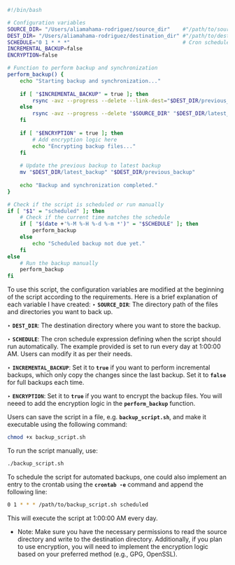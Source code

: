 ```bash
#!/bin/bash

# Configuration variables
SOURCE_DIR= "/Users/aliamahama-rodriguez/source_dir"    #"/path/to/source_directory"
DEST_DIR= "/Users/aliamahama-rodriguez/destination_dir" #"/path/to/destination_directory"                                 
SCHEDULE="0 1 * * *"                                    # Cron schedule expression (every day at 1 AM)
INCREMENTAL_BACKUP=false
ENCRYPTION=false

# Function to perform backup and synchronization
perform_backup() {
    echo "Starting backup and synchronization..."
    
    if [ "$INCREMENTAL_BACKUP" = true ]; then
        rsync -avz --progress --delete --link-dest="$DEST_DIR/previous_backup" "$SOURCE_DIR" "$DEST_DIR/latest_backup"
    else
        rsync -avz --progress --delete "$SOURCE_DIR" "$DEST_DIR/latest_backup"
    fi
    
    if [ "$ENCRYPTION" = true ]; then
        # Add encryption logic here
        echo "Encrypting backup files..."
    fi
    
    # Update the previous backup to latest backup
    mv "$DEST_DIR/latest_backup" "$DEST_DIR/previous_backup"
    
    echo "Backup and synchronization completed."
}

# Check if the script is scheduled or run manually
if [ "$1" = "scheduled" ]; then
    # Check if the current time matches the schedule
    if [ "$(date +'%-M %-H %-d %-m *')" = "$SCHEDULE" ]; then
        perform_backup
    else
        echo "Scheduled backup not due yet."
    fi
else
    # Run the backup manually
    perform_backup
fi


```

To use this script, the configuration variables are modified at the beginning of the script according to the requirements. Here is a brief explanation of each variable I have created:
‣ **`SOURCE_DIR`**: The directory path of the files and directories you want to back up.

‣ **`DEST_DIR`**: The destination directory where you want to store the backup.

‣ **`SCHEDULE`**: The cron schedule expression defining when the script should run automatically. The example provided is set to run every day at 1:00:00 AM. Users can modify it as per their needs.

‣ **`INCREMENTAL_BACKUP`**: Set it to **`true`** if you want to perform incremental backups, which only copy the changes since the last backup. Set it to **`false`** for full backups each time.

‣ **`ENCRYPTION`**: Set it to **`true`** if you want to encrypt the backup files. You will neeed to add the encryption logic in the **`perform_backup`** function.

Users can save the script in a file, e.g. **`backup_script.sh`**, and make it executable using the following command:
```bash
chmod +x backup_script.sh
```

To run the script manually, use:
```bash
./backup_script.sh
```

To schedule the script for automated backups, one could also implement an entry to the crontab using the **`crontab -e`** command and append the following line:
```bash
0 1 * * * /path/to/backup_script.sh scheduled
```

This will execute the script at 1:00:00 AM every day.

* Note: Make sure you have the necessary permissions to read the source directory and write to the destination directory. Additionally, if you plan to use encryption, you will need to implement the encryption logic based on your preferred method (e.g., GPG, OpenSSL).


